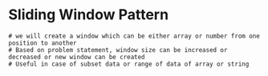 # Sliding Window Pattern

    # we will create a window which can be either array or number from one position to another
    # Based on problem statement, window size can be increased or decreased or new window can be created
    # Useful in case of subset data or range of data of array or string
